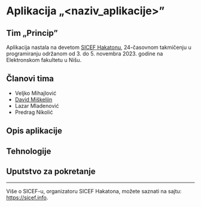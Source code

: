 # Aplikacija „<naziv_aplikacije>”

## Tim „Princip”

Aplikacija nastala na devetom [SICEF Hakatonu](https://hakaton.sicef.info/), 24-časovnom takmičenju u programiranju održanom od 3. do 5. novembra 2023. godine na Elektronskom fakultetu u Nišu.

<!-- Učesnici su imali zadatak da naprave **aplikaciju koja će ...** [organizator će naknadno dodati ovu liniju dokumenta nakon određenja teme] -->

## Članovi tima

- Veljko Mihajlović
- [David Miškeljin](https://github.com/uvidzadanje)
- Lazar Mladenović
- Predrag Nikolić

## Opis aplikacije

<!--
Na primer odgovoriti na neka od sledeća pitanja:
Šta radi aplikacija? Koji je njen cil? Šta pruža korisniku? Kako rešava zadat problem? Koje su njene mogućnosti?
-->

## Tehnologije

<!--
- JavaScript
- MySQL
- PHP
- ...
-->

## Uputstvo za pokretanje

<!--
Kratke instrukcije za pokretanje aplikacije, kao i šta je potrebno instalirati i podesiti radi njenog pokretanja.
-->

----------
Više o SICEF-u, organizatoru SICEF Hakatona, možete saznati na sajtu: https://sicef.info. 
